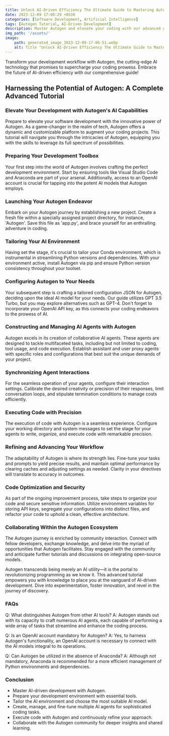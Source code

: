 ```yaml
---
title: Unlock AI-Driven Efficiency The Ultimate Guide to Mastering Autogen for Your Coding Projects
date: 2023-12-09 17:08:29 +0530
categories: [Software Development, Artificial Intelligence]
tags: [Autogen Tutorial, AI-Driven Development]
description: Master Autogen and elevate your coding with our advanced guide. Learn to set up, fine-tune, and harness AI-driven development to boost your projects.
img_path: '/assets/'
image:
    path: generated_image_2023-12-09-17-06-51.webp
    alt: Title "Unlock AI-Driven Efficiency The Ultimate Guide to Mastering Autogen for Your Coding Projects"
---
```


Transform your development workflow with Autogen, the cutting-edge AI technology that promises to supercharge your coding prowess. Embrace the future of AI-driven efficiency with our comprehensive guide!

## Harnessing the Potential of Autogen: A Complete Advanced Tutorial

### Elevate Your Development with Autogen's AI Capabilities

Prepare to elevate your software development with the innovative power of Autogen. As a game-changer in the realm of tech, Autogen offers a dynamic and customizable platform to augment your coding projects. This tutorial will navigate you through the intricacies of Autogen, equipping you with the skills to leverage its full spectrum of possibilities.

### Preparing Your Development Toolbox

Your first step into the world of Autogen involves crafting the perfect development environment. Start by ensuring tools like Visual Studio Code and Anaconda are part of your arsenal. Additionally, access to an OpenAI account is crucial for tapping into the potent AI models that Autogen employs.

### Launching Your Autogen Endeavor

Embark on your Autogen journey by establishing a new project. Create a fresh file within a specially assigned project directory, for instance, 'Autogen'. Save this file as 'app.py', and brace yourself for an enthralling adventure in coding.

### Tailoring Your AI Environment

Having set the stage, it's crucial to tailor your Conda environment, which is instrumental in streamlining Python versions and dependencies. With your environment active, install Autogen via pip and ensure Python version consistency throughout your toolset.

### Configuring Autogen to Your Needs

Your subsequent step is crafting a tailored configuration JSON for Autogen, deciding upon the ideal AI model for your needs. Our guide utilizes GPT 3.5 Turbo, but you may explore alternatives such as GPT-4. Don't forget to incorporate your OpenAI API key, as this connects your coding endeavors to the prowess of AI.

### Constructing and Managing AI Agents with Autogen

Autogen excels in its creation of collaborative AI agents. These agents are designed to tackle multifaceted tasks, including but not limited to coding, tool usage, and code execution. Establish assistant and user proxy agents with specific roles and configurations that best suit the unique demands of your project.

### Synchronizing Agent Interactions

For the seamless operation of your agents, configure their interaction settings. Calibrate the desired creativity or precision of their responses, limit conversation loops, and stipulate termination conditions to manage costs efficiently.

### Executing Code with Precision

The execution of code with Autogen is a seamless experience. Configure your working directory and system messages to set the stage for your agents to write, organize, and execute code with remarkable precision.

### Refining and Advancing Your Workflow

The adaptability of Autogen is where its strength lies. Fine-tune your tasks and prompts to yield precise results, and maintain optimal performance by clearing caches and adjusting settings as needed. Clarity in your directives will translate to accuracy in outcomes.

### Code Optimization and Security

As part of the ongoing improvement process, take steps to organize your code and secure sensitive information. Utilize environment variables for storing API keys, segregate your configurations into distinct files, and refactor your code to uphold a clean, effective architecture.

### Collaborating Within the Autogen Ecosystem

The Autogen journey is enriched by community interaction. Connect with fellow developers, exchange knowledge, and delve into the myriad of opportunities that Autogen facilitates. Stay engaged with the community and anticipate further tutorials and discussions on integrating open-source models.

Autogen transcends being merely an AI utility—it is the portal to revolutionizing programming as we know it. This advanced tutorial empowers you with knowledge to place you at the vanguard of AI-driven development. Dive into experimentation, foster innovation, and revel in the journey of discovery.

### FAQs

Q: What distinguishes Autogen from other AI tools?
A: Autogen stands out with its capacity to craft numerous AI agents, each capable of performing a wide array of tasks that streamline and enhance the coding process.

Q: Is an OpenAI account mandatory for Autogen?
A: Yes, to harness Autogen's functionality, an OpenAI account is necessary to connect with the AI models integral to its operations.

Q: Can Autogen be utilized in the absence of Anaconda?
A: Although not mandatory, Anaconda is recommended for a more efficient management of Python environments and dependencies.


### Conclusion

- Master AI-driven development with Autogen.
- Prepare your development environment with essential tools.
- Tailor the AI environment and choose the most suitable AI model.
- Create, manage, and fine-tune multiple AI agents for sophisticated coding tasks.
- Execute code with Autogen and continuously refine your approach.
- Collaborate with the Autogen community for deeper insights and shared learning.
